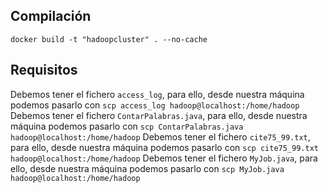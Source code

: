 ## Compilación
`docker build -t "hadoopcluster" . --no-cache`

## Requisitos
Debemos tener el fichero `access_log`, para ello, desde nuestra máquina podemos pasarlo con `scp access_log hadoop@localhost:/home/hadoop`
Debemos tener el fichero `ContarPalabras.java`, para ello, desde nuestra máquina podemos pasarlo con `scp ContarPalabras.java hadoop@localhost:/home/hadoop`
Debemos tener el fichero `cite75_99.txt`, para ello, desde nuestra máquina podemos pasarlo con `scp cite75_99.txt hadoop@localhost:/home/hadoop`
Debemos tener el fichero `MyJob.java`, para ello, desde nuestra máquina podemos pasarlo con `scp MyJob.java hadoop@localhost:/home/hadoop`